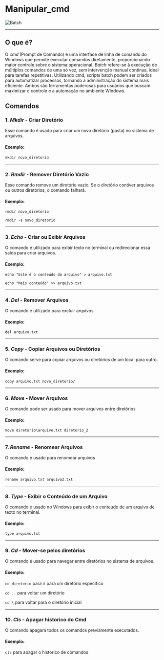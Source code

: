 # Manipular_cmd

![Batch](https://i.ytimg.com/vi/MLJRbvDXZUQ/maxresdefault.jpg)

---
## O que é?

O _cmd_ (Prompt de Comando) é uma interface de linha de comando do Windows que permite executar comandos diretamente, proporcionando maior controle sobre o sistema operacional. _Batch_ refere-se à execução de múltiplos comandos de uma só vez, sem intervenção manual contínua, ideal para tarefas repetitivas. Utilizando cmd, scripts batch podem ser criados para automatizar processos, tornando a administração do sistema mais eficiente. Ambos são ferramentas poderosas para usuários que buscam maximizar o controle e a automação no ambiente Windows.

## Comandos

### 1. ___Mkdir___ - Criar Diretório
Esse comando é usado para criar um novo diretório (pasta) no sistema de arquivos.

#### Exemplo:

```mkdir novo_diretorio```

---

### 2. ___Rmdir___ - Remover Diretório Vazio
Esse comando remove um diretório vazio. Se o diretório contiver arquivos ou outros diretórios, o comando falhará.

#### Exemplo:

```rmdir novo_diretorio```

```rmdir -s novo_diretorio ```

---

### 3. ___Echo___ - Criar ou Exibir Arquivos
O comando é utilizado para exibir texto no terminal ou redirecionar essa saída para criar arquivos.

#### Exemplo:

```echo "Este é o conteúdo do arquivo" > arquivo.txt```

```echo "Mais conteúdo" >> arquivo.txt```

---

### 4. ___Del___ - Remover Arquivos
O comando é utilizado para excluir arquivos

#### Exemplo:

```del arquivo.txt```

---

### 5. ___Copy___ - Copiar Arquivos ou Diretórios
O comando serve para copiar arquivos ou diretórios de um local para outro.

#### Exemplo:

```copy arquivo.txt novo_diretorio/```

---

### 6. ___Move___ - Mover Arquivos
O comando pode ser usado para mover arquivos entre diretórios

#### Exemplo:

```move diretorio\arquivo.txt diretorio_2```

---

### 7. ___Rename___ - Renomear Arquivos
O comando é usado para renomear arquivos

#### Exemplo:

```rename arquivo.txt arquivo2.txt```

---

### 8. ___Type___ - Exibir o Conteúdo de um Arquivo 
O comando é usado no Windows para exibir o conteúdo de um arquivo de texto no terminal.

#### Exemplo:

```type arquivo.txt```

---

### 9. ___Cd___ - Mover-se pelos diretórios  
O comando é usado para navegar entre diretórios no sistema de arquivos.

#### Exemplo:

```cd diretorio``` para ir para um diretório especifico

```cd ..``` para voltar um diretório

```cd \``` para voltar para o diretório inicial

---

### 10. ___Cls___ - Apagar historico do Cmd
O comando apagará todos os comandos previamente executados.

#### Exemplo:

```cls``` para apagar o historico de comandos
